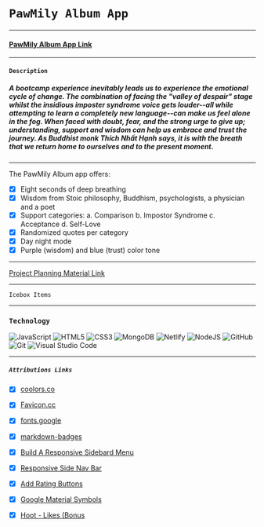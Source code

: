 # `PawMily Album App`
***


#### [PawMily Album App Link](https://pawmily-album.fly.dev/)
---
#### `Description`
##### A bootcamp experience inevitably leads us to experience the emotional cycle of change. The combination of facing the "valley of despair" stage whilst the insidious imposter syndrome voice gets louder--all while attempting to learn a completely new language--can make us feel alone in the fog. When faced with doubt, fear, and the strong urge to give up; understanding, support and wisdom can help us embrace and trust the journey. As Buddhist monk Thích Nhất Hạnh says, it is with the breath that we return home to ourselves and to the present moment. 
---
The PawMily Album app offers:

- [x] Eight seconds of deep breathing 
- [x] Wisdom from Stoic philosophy, Buddhism, psychologists, a physician and a poet 
- [x] Support categories: a. Comparison b. Impostor Syndrome c. Acceptance d. Self-Love
- [x] Randomized quotes per category
- [x] Day night mode
- [x] Purple (wisdom) and blue (trust) color tone 
---
[Project Planning Material Link](https://trello.com/b/1ixhu1oN/pawmily-album)

---

`Icebox Items`

***
 ### `Technology` 

![JavaScript](https://img.shields.io/badge/javascript-%23323330.svg?style=for-the-badge&logo=javascript&logoColor=%23F7DF1E)
![HTML5](https://img.shields.io/badge/html5-%23E34F26.svg?style=for-the-badge&logo=html5&logoColor=white)
![CSS3](https://img.shields.io/badge/css3-%231572B6.svg?style=for-the-badge&logo=css3&logoColor=white)
![MongoDB](https://img.shields.io/badge/MongoDB-%234ea94b.svg?style=for-the-badge&logo=mongodb&logoColor=white)
![Netlify](https://img.shields.io/badge/netlify-%23000000.svg?style=for-the-badge&logo=netlify&logoColor=#00C7B7)
![NodeJS](https://img.shields.io/badge/node.js-6DA55F?style=for-the-badge&logo=node.js&logoColor=white)
![GitHub](https://img.shields.io/badge/github-%23121011.svg?style=for-the-badge&logo=github&logoColor=white)
![Git](https://img.shields.io/badge/git-%23F05033.svg?style=for-the-badge&logo=git&logoColor=white)
![Visual Studio Code](https://img.shields.io/badge/Visual%20Studio%20Code-0078d7.svg?style=for-the-badge&logo=visual-studio-code&logoColor=white)
***

##### `Attributions Links`

- [x] [coolors.co](https://coolors.co/gradients) <br />

- [x] [Favicon.cc](https://www.favicon.cc/) <br />
- [x] [fonts.google](https://fonts.google.com/specimen/Dancing+Script) <br />

- [x] [markdown-badges](https://github.com/Ileriayo/markdown-badges) <br />

- [x] [Build A Responsive Sidebard Menu](https://www.youtube.com/watch?v=uy1tgKOnPB0&t=646s) <br />
- [x] [Responsive Side Nav Bar](https://www.youtube.com/watch?v=puOJox9p_YE&t=399s) <br />
- [x] [Add Rating Buttons](https://youtu.be/20tJJAI6_oA?si=FHY0veTFNTHkk9Ys) <br />
- [x] [Google Material Symbols](https://fonts.google.com/icons) <br />
- [x] [Hoot - Likes (Bonus](https://youtu.be/URaAMXYDc2U?si=Gtje_x21Y7D8V8Cp)